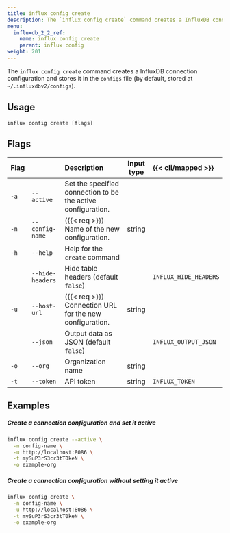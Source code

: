 ```yaml
---
title: influx config create
description: The `influx config create` command creates a InfluxDB connection configuration.
menu:
  influxdb_2_2_ref:
    name: influx config create
    parent: influx config
weight: 201
---
```


The `influx config create` command creates a InfluxDB connection configuration
and stores it in the `configs` file (by default, stored at `~/.influxdbv2/configs`).

## Usage
```
influx config create [flags]
```

## Flags
| Flag |                  | Description                                                  | Input type | {{< cli/mapped >}}    |
|:-----|:-----------------|:-------------------------------------------------------------|:----------:|:----------------------|
| `-a` | `--active`       | Set the specified connection to be the active configuration. |            |                       |
| `-n` | `--config-name`  | ({{< req >}}) Name of the new configuration.                 | string     |                       |
| `-h` | `--help`         | Help for the `create` command                                |            |                       |
|      | `--hide-headers` | Hide table headers (default `false`)                         |            | `INFLUX_HIDE_HEADERS` |
| `-u` | `--host-url`     | ({{< req >}}) Connection URL for the new configuration.      | string     |                       |
|      | `--json`         | Output data as JSON (default `false`)                        |            | `INFLUX_OUTPUT_JSON`  |
| `-o` | `--org`          | Organization name                                            | string     |                       |
| `-t` | `--token`        | API token                                                    | string     | `INFLUX_TOKEN`        |

## Examples

##### Create a connection configuration and set it active
```sh
influx config create --active \
  -n config-name \
  -u http://localhost:8086 \
  -t mySuP3rS3cr3tT0keN \
  -o example-org
```

##### Create a connection configuration without setting it active
```sh
influx config create \
  -n config-name \
  -u http://localhost:8086 \
  -t mySuP3rS3cr3tT0keN \
  -o example-org
```
